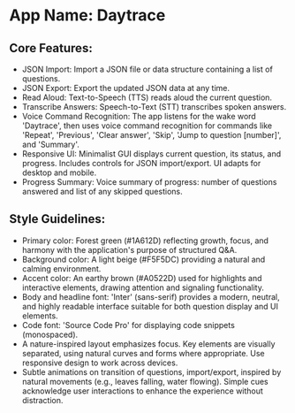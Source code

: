 # **App Name**: Daytrace

## Core Features:

- JSON Import: Import a JSON file or data structure containing a list of questions.
- JSON Export: Export the updated JSON data at any time.
- Read Aloud: Text-to-Speech (TTS) reads aloud the current question.
- Transcribe Answers: Speech-to-Text (STT) transcribes spoken answers.
- Voice Command Recognition: The app listens for the wake word 'Daytrace', then uses voice command recognition for commands like 'Repeat', 'Previous', 'Clear answer', 'Skip', 'Jump to question [number]', and 'Summary'.
- Responsive UI: Minimalist GUI displays current question, its status, and progress. Includes controls for JSON import/export. UI adapts for desktop and mobile.
- Progress Summary: Voice summary of progress: number of questions answered and list of any skipped questions.

## Style Guidelines:

- Primary color: Forest green (#1A612D) reflecting growth, focus, and harmony with the application's purpose of structured Q&A.
- Background color: A light beige (#F5F5DC) providing a natural and calming environment.
- Accent color: An earthy brown (#A0522D) used for highlights and interactive elements, drawing attention and signaling functionality.
- Body and headline font: 'Inter' (sans-serif) provides a modern, neutral, and highly readable interface suitable for both question display and UI elements.
- Code font: 'Source Code Pro' for displaying code snippets (monospaced).
- A nature-inspired layout emphasizes focus. Key elements are visually separated, using natural curves and forms where appropriate. Use responsive design to work across devices.
- Subtle animations on transition of questions, import/export, inspired by natural movements (e.g., leaves falling, water flowing). Simple cues acknowledge user interactions to enhance the experience without distraction.